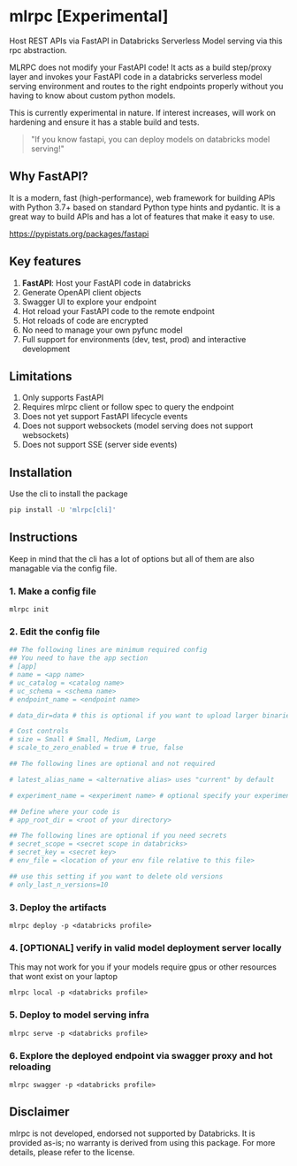 # mlrpc [Experimental]

Host REST APIs via FastAPI in Databricks Serverless Model serving via this rpc abstraction.

MLRPC does not modify your FastAPI code! It acts as a build step/proxy layer
and invokes your FastAPI code in a databricks serverless model serving environment and routes to the right endpoints 
properly without you having to know about custom python models. 

This is currently experimental in nature. If interest increases, will work on hardening and ensure it has a stable build
and tests.

> "If you know fastapi, you can deploy models on databricks model serving!"

## Why FastAPI?

It is a modern, fast (high-performance), web framework for building APIs with Python 3.7+ based on standard Python type hints and pydantic.
It is a great way to build APIs and has a lot of features that make it easy to use.

https://pypistats.org/packages/fastapi

## Key features

1. **FastAPI**: Host your FastAPI code in databricks
2. Generate OpenAPI client objects
3. Swagger UI to explore your endpoint
4. Hot reload your FastAPI code to the remote endpoint
5. Hot reloads of code are encrypted
6. No need to manage your own pyfunc model
7. Full support for environments (dev, test, prod) and interactive development

## Limitations

1. Only supports FastAPI
2. Requires mlrpc client or follow spec to query the endpoint
3. Does not yet support FastAPI lifecycle events
4. Does not support websockets (model serving does not support websockets)
5. Does not support SSE (server side events)

## Installation

Use the cli to install the package

```bash
pip install -U 'mlrpc[cli]'
```

## Instructions

Keep in mind that the cli has a lot of options but all of them are also managable via the config file.

### 1. Make a config file

```
mlrpc init
```

### 2. Edit the config file

```toml
## The following lines are minimum required config
## You need to have the app section
# [app]
# name = <app name>
# uc_catalog = <catalog name>
# uc_schema = <schema name>
# endpoint_name = <endpoint name>

# data_dir=data # this is optional if you want to upload larger binaries like chroma, sqlite, faiss, lancedb, etc

# Cost controls
# size = Small # Small, Medium, Large
# scale_to_zero_enabled = true # true, false

## The following lines are optional and not required

# latest_alias_name = <alternative alias> uses "current" by default

# experiment_name = <experiment name> # optional specify your experiment name

## Define where your code is
# app_root_dir = <root of your directory>

## The following lines are optional if you need secrets
# secret_scope = <secret scope in databricks>
# secret_key = <secret key>
# env_file = <location of your env file relative to this file>

## use this setting if you want to delete old versions
# only_last_n_versions=10
```

### 3. Deploy the artifacts

```
mlrpc deploy -p <databricks profile>
```

### 4. [OPTIONAL] verify in valid model deployment server locally

This may not work for you if your models require gpus or other resources that wont exist on your laptop

```
mlrpc local -p <databricks profile>
```

### 5. Deploy to model serving infra

```
mlrpc serve -p <databricks profile>
```

### 6. Explore the deployed endpoint via swagger proxy and hot reloading

```
mlrpc swagger -p <databricks profile>
```

## Disclaimer
mlrpc is not developed, endorsed not supported by Databricks. It is provided as-is; no warranty is derived from using this package. 
For more details, please refer to the license.


